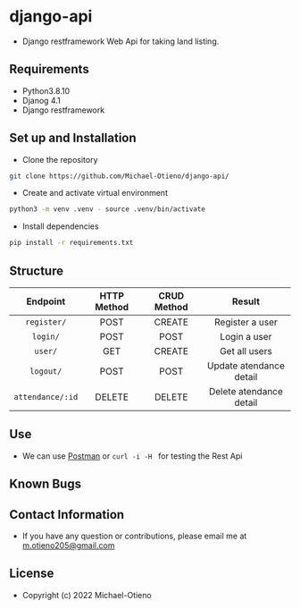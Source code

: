 # django-api

- Django restframework Web Api for taking land listing.

## Requirements

- Python3.8.10
- Djanog 4.1
- Django restframework

## Set up and Installation
- Clone the repository
```bash
git clone https://github.com/Michael-Otieno/django-api/
```
 - Create and activate virtual environment
 ```bash
 python3 -m venv .venv - source .venv/bin/activate  
 ```
 - Install dependencies
  ```bash
pip install -r requirements.txt 
 ```
 ## Structure
 | Endpoint | HTTP Method   | CRUD Method  | Result |
| :---:   | :---: | :---: |:---: |
| `register/` | POST   | CREATE  |Register a user |
| `login/` | POST  | POST |Login a user |
| `user/` | GET  | CREATE  |Get all users  |
| `logout/` | POST   | POST  |Update atendance detail  |
| `attendance/:id` | DELETE  | DELETE |Delete atendance detail  |

## Use
- We can use [Postman](https://www.postman.com/) or `curl -i -H ` for testing the Rest Api
 

## Known Bugs

## Contact Information
- If you have any question or contributions, please email me at m.otieno205@gmail.com

## License
- Copyright (c) 2022 Michael-Otieno

